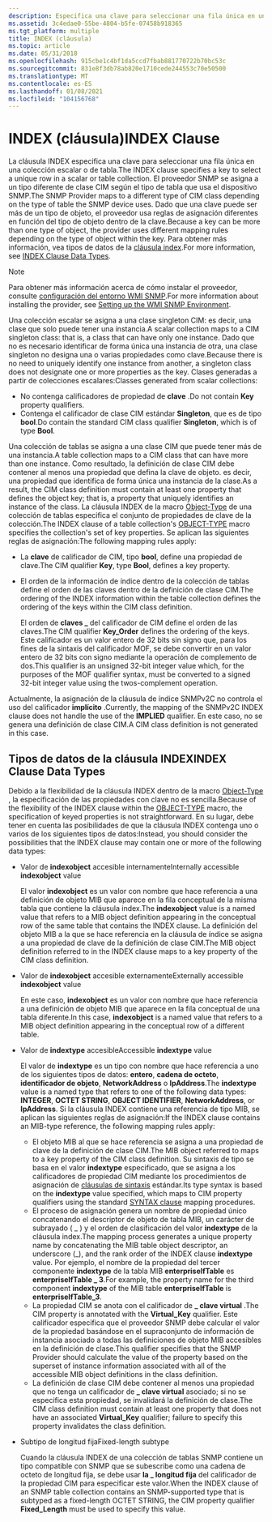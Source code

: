 ```yaml
---
description: Especifica una clave para seleccionar una fila única en una colección escalar o de tabla.
ms.assetid: 3c4edae0-55be-4804-b5fe-07458b918365
ms.tgt_platform: multiple
title: INDEX (cláusula)
ms.topic: article
ms.date: 05/31/2018
ms.openlocfilehash: 915cbe1c4bf1da5ccd7fbab881770722b70bc53c
ms.sourcegitcommit: 831e8f3db78ab820e1710cede244553c70e50500
ms.translationtype: MT
ms.contentlocale: es-ES
ms.lasthandoff: 01/08/2021
ms.locfileid: "104156768"
---
```

# <a name="index-clause"></a><span data-ttu-id="9d6a6-103">INDEX (cláusula)</span><span class="sxs-lookup"><span data-stu-id="9d6a6-103">INDEX Clause</span></span>

<span data-ttu-id="9d6a6-104">La cláusula INDEX especifica una clave para seleccionar una fila única en una colección escalar o de tabla.</span><span class="sxs-lookup"><span data-stu-id="9d6a6-104">The INDEX clause specifies a key to select a unique row in a scalar or table collection.</span></span> <span data-ttu-id="9d6a6-105">El proveedor SNMP se asigna a un tipo diferente de clase CIM según el tipo de tabla que usa el dispositivo SNMP.</span><span class="sxs-lookup"><span data-stu-id="9d6a6-105">The SNMP Provider maps to a different type of CIM class depending on the type of table the SNMP device uses.</span></span> <span data-ttu-id="9d6a6-106">Dado que una clave puede ser más de un tipo de objeto, el proveedor usa reglas de asignación diferentes en función del tipo de objeto dentro de la clave.</span><span class="sxs-lookup"><span data-stu-id="9d6a6-106">Because a key can be more than one type of object, the provider uses different mapping rules depending on the type of object within the key.</span></span> <span data-ttu-id="9d6a6-107">Para obtener más información, vea tipos de datos de la [cláusula index](#index-clause-data-types).</span><span class="sxs-lookup"><span data-stu-id="9d6a6-107">For more information, see [INDEX Clause Data Types](#index-clause-data-types).</span></span>

> [!Note]  
> <span data-ttu-id="9d6a6-108">Para obtener más información acerca de cómo instalar el proveedor, consulte [configuración del entorno WMI SNMP](setting-up-the-wmi-snmp-environment.md).</span><span class="sxs-lookup"><span data-stu-id="9d6a6-108">For more information about installing the provider, see [Setting up the WMI SNMP Environment](setting-up-the-wmi-snmp-environment.md).</span></span>

 

<span data-ttu-id="9d6a6-109">Una colección escalar se asigna a una clase singleton CIM: es decir, una clase que solo puede tener una instancia.</span><span class="sxs-lookup"><span data-stu-id="9d6a6-109">A scalar collection maps to a CIM singleton class: that is, a class that can have only one instance.</span></span> <span data-ttu-id="9d6a6-110">Dado que no es necesario identificar de forma única una instancia de otra, una clase singleton no designa una o varias propiedades como clave.</span><span class="sxs-lookup"><span data-stu-id="9d6a6-110">Because there is no need to uniquely identify one instance from another, a singleton class does not designate one or more properties as the key.</span></span> <span data-ttu-id="9d6a6-111">Clases generadas a partir de colecciones escalares:</span><span class="sxs-lookup"><span data-stu-id="9d6a6-111">Classes generated from scalar collections:</span></span>

-   <span data-ttu-id="9d6a6-112">No contenga calificadores de propiedad de **clave** .</span><span class="sxs-lookup"><span data-stu-id="9d6a6-112">Do not contain **Key** property qualifiers.</span></span>
-   <span data-ttu-id="9d6a6-113">Contenga el calificador de clase CIM estándar **Singleton**, que es de tipo **bool**.</span><span class="sxs-lookup"><span data-stu-id="9d6a6-113">Do contain the standard CIM class qualifier **Singleton**, which is of type **Bool**.</span></span>

<span data-ttu-id="9d6a6-114">Una colección de tablas se asigna a una clase CIM que puede tener más de una instancia.</span><span class="sxs-lookup"><span data-stu-id="9d6a6-114">A table collection maps to a CIM class that can have more than one instance.</span></span> <span data-ttu-id="9d6a6-115">Como resultado, la definición de clase CIM debe contener al menos una propiedad que defina la clave de objeto. es decir, una propiedad que identifica de forma única una instancia de la clase.</span><span class="sxs-lookup"><span data-stu-id="9d6a6-115">As a result, the CIM class definition must contain at least one property that defines the object key; that is, a property that uniquely identifies an instance of the class.</span></span> <span data-ttu-id="9d6a6-116">La cláusula INDEX de la macro [Object-Type](object-type-macro.md) de una colección de tablas especifica el conjunto de propiedades de clave de la colección.</span><span class="sxs-lookup"><span data-stu-id="9d6a6-116">The INDEX clause of a table collection's [OBJECT-TYPE](object-type-macro.md) macro specifies the collection's set of key properties.</span></span> <span data-ttu-id="9d6a6-117">Se aplican las siguientes reglas de asignación:</span><span class="sxs-lookup"><span data-stu-id="9d6a6-117">The following mapping rules apply:</span></span>

-   <span data-ttu-id="9d6a6-118">La **clave** de calificador de CIM, tipo **bool**, define una propiedad de clave.</span><span class="sxs-lookup"><span data-stu-id="9d6a6-118">The CIM qualifier **Key**, type **Bool**, defines a key property.</span></span>
-   <span data-ttu-id="9d6a6-119">El orden de la información de índice dentro de la colección de tablas define el orden de las claves dentro de la definición de clase CIM.</span><span class="sxs-lookup"><span data-stu-id="9d6a6-119">The ordering of the INDEX information within the table collection defines the ordering of the keys within the CIM class definition.</span></span>

    <span data-ttu-id="9d6a6-120">El orden de **claves \_** del calificador de CIM define el orden de las claves.</span><span class="sxs-lookup"><span data-stu-id="9d6a6-120">The CIM qualifier **Key\_Order** defines the ordering of the keys.</span></span> <span data-ttu-id="9d6a6-121">Este calificador es un valor entero de 32 bits sin signo que, para los fines de la sintaxis del calificador MOF, se debe convertir en un valor entero de 32 bits con signo mediante la operación de complemento de dos.</span><span class="sxs-lookup"><span data-stu-id="9d6a6-121">This qualifier is an unsigned 32-bit integer value which, for the purposes of the MOF qualifier syntax, must be converted to a signed 32-bit integer value using the twos-complement operation.</span></span>

<span data-ttu-id="9d6a6-122">Actualmente, la asignación de la cláusula de índice SNMPv2C no controla el uso del calificador **implícito** .</span><span class="sxs-lookup"><span data-stu-id="9d6a6-122">Currently, the mapping of the SNMPv2C INDEX clause does not handle the use of the **IMPLIED** qualifier.</span></span> <span data-ttu-id="9d6a6-123">En este caso, no se genera una definición de clase CIM.</span><span class="sxs-lookup"><span data-stu-id="9d6a6-123">A CIM class definition is not generated in this case.</span></span>

## <a name="index-clause-data-types"></a><span data-ttu-id="9d6a6-124">Tipos de datos de la cláusula INDEX</span><span class="sxs-lookup"><span data-stu-id="9d6a6-124">INDEX Clause Data Types</span></span>

<span data-ttu-id="9d6a6-125">Debido a la flexibilidad de la cláusula INDEX dentro de la macro [Object-Type](object-type-macro.md) , la especificación de las propiedades con clave no es sencilla.</span><span class="sxs-lookup"><span data-stu-id="9d6a6-125">Because of the flexibility of the INDEX clause within the [OBJECT-TYPE](object-type-macro.md) macro, the specification of keyed properties is not straightforward.</span></span> <span data-ttu-id="9d6a6-126">En su lugar, debe tener en cuenta las posibilidades de que la cláusula INDEX contenga uno o varios de los siguientes tipos de datos:</span><span class="sxs-lookup"><span data-stu-id="9d6a6-126">Instead, you should consider the possibilities that the INDEX clause may contain one or more of the following data types:</span></span>

-   <span data-ttu-id="9d6a6-127">Valor de **indexobject** accesible internamente</span><span class="sxs-lookup"><span data-stu-id="9d6a6-127">Internally accessible **indexobject** value</span></span>

    <span data-ttu-id="9d6a6-128">El valor **indexobject** es un valor con nombre que hace referencia a una definición de objeto MIB que aparece en la fila conceptual de la misma tabla que contiene la cláusula index.</span><span class="sxs-lookup"><span data-stu-id="9d6a6-128">The **indexobject** value is a named value that refers to a MIB object definition appearing in the conceptual row of the same table that contains the INDEX clause.</span></span> <span data-ttu-id="9d6a6-129">La definición del objeto MIB a la que se hace referencia en la cláusula de índice se asigna a una propiedad de clave de la definición de clase CIM.</span><span class="sxs-lookup"><span data-stu-id="9d6a6-129">The MIB object definition referred to in the INDEX clause maps to a key property of the CIM class definition.</span></span>

-   <span data-ttu-id="9d6a6-130">Valor de **indexobject** accesible externamente</span><span class="sxs-lookup"><span data-stu-id="9d6a6-130">Externally accessible **indexobject** value</span></span>

    <span data-ttu-id="9d6a6-131">En este caso, **indexobject** es un valor con nombre que hace referencia a una definición de objeto MIB que aparece en la fila conceptual de una tabla diferente.</span><span class="sxs-lookup"><span data-stu-id="9d6a6-131">In this case, **indexobject** is a named value that refers to a MIB object definition appearing in the conceptual row of a different table.</span></span>

-   <span data-ttu-id="9d6a6-132">Valor de **indextype** accesible</span><span class="sxs-lookup"><span data-stu-id="9d6a6-132">Accessible **indextype** value</span></span>

    <span data-ttu-id="9d6a6-133">El valor de **indextype** es un tipo con nombre que hace referencia a uno de los siguientes tipos de datos: **entero**, **cadena de octeto**, **identificador de objeto**, **NetworkAddress** o **IpAddress**.</span><span class="sxs-lookup"><span data-stu-id="9d6a6-133">The **indextype** value is a named type that refers to one of the following data types: **INTEGER**, **OCTET STRING**, **OBJECT IDENTIFIER**, **NetworkAddress**, or **IpAddress**.</span></span> <span data-ttu-id="9d6a6-134">Si la cláusula INDEX contiene una referencia de tipo MIB, se aplican las siguientes reglas de asignación:</span><span class="sxs-lookup"><span data-stu-id="9d6a6-134">If the INDEX clause contains an MIB-type reference, the following mapping rules apply:</span></span>

    -   <span data-ttu-id="9d6a6-135">El objeto MIB al que se hace referencia se asigna a una propiedad de clave de la definición de clase CIM.</span><span class="sxs-lookup"><span data-stu-id="9d6a6-135">The MIB object referred to maps to a key property of the CIM class definition.</span></span> <span data-ttu-id="9d6a6-136">Su sintaxis de tipo se basa en el valor **indextype** especificado, que se asigna a los calificadores de propiedad CIM mediante los procedimientos de asignación de [cláusulas de sintaxis](syntax-clause.md) estándar.</span><span class="sxs-lookup"><span data-stu-id="9d6a6-136">Its type syntax is based on the **indextype** value specified, which maps to CIM property qualifiers using the standard [SYNTAX clause](syntax-clause.md) mapping procedures.</span></span>
    -   <span data-ttu-id="9d6a6-137">El proceso de asignación genera un nombre de propiedad único concatenando el descriptor de objeto de tabla MIB, un carácter de subrayado ( \_ ) y el orden de clasificación del valor **indextype** de la cláusula index.</span><span class="sxs-lookup"><span data-stu-id="9d6a6-137">The mapping process generates a unique property name by concatenating the MIB table object descriptor, an underscore (\_), and the rank order of the INDEX clause **indextype** value.</span></span> <span data-ttu-id="9d6a6-138">Por ejemplo, el nombre de la propiedad del tercer componente **indextype** de la tabla MIB **enterpriseIfTable** es **enterpriseIfTable \_ 3**.</span><span class="sxs-lookup"><span data-stu-id="9d6a6-138">For example, the property name for the third component **indextype** of the MIB table **enterpriseIfTable** is **enterpriseIfTable\_3**.</span></span>
    -   <span data-ttu-id="9d6a6-139">La propiedad CIM se anota con el calificador de **\_ clave virtual** .</span><span class="sxs-lookup"><span data-stu-id="9d6a6-139">The CIM property is annotated with the **Virtual\_Key** qualifier.</span></span> <span data-ttu-id="9d6a6-140">Este calificador especifica que el proveedor SNMP debe calcular el valor de la propiedad basándose en el supraconjunto de información de instancia asociado a todas las definiciones de objeto MIB accesibles en la definición de clase.</span><span class="sxs-lookup"><span data-stu-id="9d6a6-140">This qualifier specifies that the SNMP Provider should calculate the value of the property based on the superset of instance information associated with all of the accessible MIB object definitions in the class definition.</span></span>
    -   <span data-ttu-id="9d6a6-141">La definición de clase CIM debe contener al menos una propiedad que no tenga un calificador de **\_ clave virtual** asociado; si no se especifica esta propiedad, se invalidará la definición de clase.</span><span class="sxs-lookup"><span data-stu-id="9d6a6-141">The CIM class definition must contain at least one property that does not have an associated **Virtual\_Key** qualifier; failure to specify this property invalidates the class definition.</span></span>

-   <span data-ttu-id="9d6a6-142">Subtipo de longitud fija</span><span class="sxs-lookup"><span data-stu-id="9d6a6-142">Fixed-length subtype</span></span>

    <span data-ttu-id="9d6a6-143">Cuando la cláusula INDEX de una colección de tablas SNMP contiene un tipo compatible con SNMP que se subescribe como una cadena de octeto de longitud fija, se debe usar **la \_ longitud fija** del calificador de la propiedad CIM para especificar este valor.</span><span class="sxs-lookup"><span data-stu-id="9d6a6-143">When the INDEX clause of an SNMP table collection contains an SNMP-supported type that is subtyped as a fixed-length OCTET STRING, the CIM property qualifier **Fixed\_Length** must be used to specify this value.</span></span>

 

 




